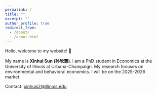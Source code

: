 ```yaml
---
permalink: /
title: ""
excerpt: ""
author_profile: true
redirect_from: 
  - /about/
  - /about.html
---
```

Hello, welcome to my website! 👋

My name is **Xinhui Sun (孙欣慧)**. I am a PhD student in Economics at the University of Illinois at  Urbana-Champaign. My research focuses on environmental and behavioral economics. I will be on the 2025-2026 market. 

Contact: [xinhuis2@illinois.edu](mailto:xinhuis2@illinois.edu)
